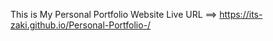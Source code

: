 
This is My Personal Portfolio Website Live URL ==> https://its-zaki.github.io/Personal-Portfolio-/
